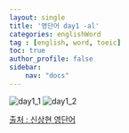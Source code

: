 ```yaml
---
layout: single
title: '영단어 day1 -al'
categories: englishWord
tag : [english, word, toeic]
toc: true
author_profile: false
sidebar:
    nav: "docs"
---
```



![day1_1](https://ingu627.github.io/images/english/day1_1.jpg)
![day1_2](https://ingu627.github.io/images/english/day1_2.jpg)



[출처 : 신상현 영단어](https://www.aladin.co.kr/shop/wproduct.aspx?ItemId=126278788)
